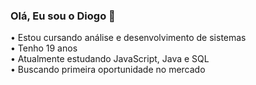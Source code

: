 ### Olá, Eu sou o Diogo 👋

• Estou cursando análise e desenvolvimento de sistemas <br />
• Tenho 19 anos <br />
• Atualmente estudando JavaScript, Java e SQL <br />
• Buscando primeira oportunidade no mercado <br />
